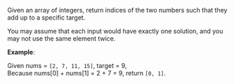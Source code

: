 Given an array of integers, return indices of the two numbers such that they add up to a specific target.

You may assume that each input would have exactly one solution, and you may not use the same element twice.

**Example**:

Given nums = `[2, 7, 11, 15]`, target = 9,<br>
Because nums[0] + nums[1] = 2 + 7 = 9,
return `[0, 1]`.
